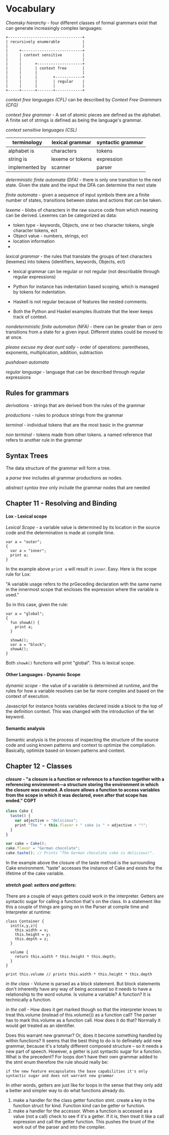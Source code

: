# Vocabulary

_Chomsky hierarchy_ - four different classes of formal grammars exist that can generate increasingly complex languages:

```
+---------------------------------+
| recursively enumerable          |
|                                 |
|     +---------------------------+
|     | context sensitive         |
|     |                           |
|     |      +--------------------+
|     |      | context free       |
|     |      |                    |
|     |      |       +------------+
|     |      |       | regular    |
|     |      |       |            |
+-----+------+-------+------------+
```

_context free languages (CFL)_ can be described by _Context Free Grammars (CFG)_

_context free grammar_ - A set of atomic pieces are defined as the alphabet. A finite set of strings is defined as being the language's grammar.

_context sensitive languages (CSL)_

| terminology    | lexical grammar  | syntactic grammar |
| -------------- | ---------------- | ----------------- |
| alphabet is    | characters       | tokens            |
| string is      | lexeme or tokens | expression        |
| implemented by | scanner          | parser            |

_deterministic finite automata (DFA)_ - there is only one transition to the next state. Given the state and the input the DFA can determine the next state

_finite automata_ - given a sequence of input symbols there are a finite number of states, transitions between states and actions that can be taken.

_lexeme_ - blobs of characters in the raw source code from which meaning can be derived. Lexemes can be categorized as data:

- token type - keywords, Objects, one or two character tokens, single character tokens, ect
- Object value - numbers, strings, ect
- location information
-

_lexical grammar_ - the rules that translate the groups of text characters (lexemes) into tokens (identifiers, keywords, Objects, ect)

- lexical grammar can be regular or not regular (not describable through regular expressions)

- Python for instance has indentation based scoping, which is managed by tokens for indentation.

- Haskell is not regular because of features like nested comments.

- Both the Python and Haskel examples illustrate that the lexer keeps track of context.

_nondeterministic finite automaton (NFA)_ - there can be greater than or zero transitions from a state for a given input. Different states could be moved to at once.

_please excuse my dear aunt sally_ - order of operations: parentheses, exponents, multiplication, addition, subtraction

_pushdown automata_

_regular language_ - language that can be described through regular expressions

## Rules for grammars

_derivations_ - strings that are derived from the rules of the grammar

_productions_ - rules to produce strings from the grammar

_terminal_ - individual tokens that are the most basic in the grammar

_non terminal_ - tokens made from other tokens. a named reference that refers to another rule in the grammar

## Syntax Trees

The data structure of the grammar will form a tree.

a _parse tree_ includes all grammar productions as nodes.

_abstract syntax tree_ only include the grammar nodes that are needed

## Chapter 11 - Resolving and Binding

#### Lox - Lexical scope

_Lexical Scope_ - a variable value is determined by its location in the source code and the determination is made at compile time.

```
var a = "outer";
{
  var a = "inner";
  print a;
}
```

In the example above `print a` will result in `inner`. Easy. Here is the scope rule for Lox:

"A variable usage refers to the prGeceding declaration with the same name in the innermost scope that encloses the expression where the variable is used."

So in this case, given the rule:

```
var a = "global";
{
  fun showA() {
    print a;
  }

  showA();
  var a = "block";
  showA();
}
```

Both `showA()` functions will print "global". This is lexical scope.

#### Other Languages - Dynamic Scope

_dynamic scope_ - the value of a variable is determined at runtime, and the rules for how a variable resolves can be far more complex and based on the context of execution.

Javascript for instance hoists variables declared inside a block to the top of the definition context. This was changed with the introduction of the let keyword.

#### Semantic analysis

Semantic analysis is the process of inspecting the structure of the source code and using known patterns and context to optimize the compilation. Basically, optimize based on known patterns and context.

## Chapter 12 - Classes

#### _closure_ - "a closure is a function or reference to a function together with a referencing environment—a structure storing the environment in which the closure was created. A closure allows a function to access variables from the scope in which it was declared, even after that scope has ended." CGPT

```javascript
class Cake {
  taste() {
    var adjective = "delicious";
    print "The " + this.flavor + " cake is " + adjective + "!";
  }
}

var cake = Cake();
cake.flavor = "German chocolate";
cake.taste(); // Prints "The German chocolate cake is delicious!".
```

In the example above the closure of the taste method is the surrounding Cake environment. "taste" accesses the instance of Cake and exists for the lifetime of the cake variable.

#### _stretch goal: setters and getters_:

There are a couple of ways getters could work in the interpreter. Getters are syntactic sugar for calling a function that's on the class. In a statement like this a couple of things are going on in the Parser at compile time and Interpreter at runtime:

```
class Container {
  init(x,y,z){
    this.width = x;
    this.height = y;
    this.depth = z;
  }

  volume {
    return this.width * this.height * this.depth;
  }
}

print this.volume // prints this.width * this.height * this.depth
```

_in the class_ - Volume is parsed as a block statement. But block statements don't inherently have any way of being accessed so it needs to have a relationship to the word volume. Is volume a variable? A function? It is technically a function.

_in the call_ - How does it get marked though so that the interpreter knows to treat this.volume (instead of this.volume()) as a function call? The parser has to mark this.volume as a function call. How does it do that? Normally it would get treated as an identifier.

Does this warrant new grammar? Or, does it become something handled by within functions? It seems that the best thing to do is to definately add new grammar, because it's a totally different composed structure – so it needs a new part of speech. However, a getter is just syntactic sugar for a function. What is the precedent? For loops don't have their own grammar added to the stmt enum therefore the rule should really be:

`if the new feature encapsulates the base capabilities it's only syntactic sugar and does not warrant new grammar`

In other words, getters are just like for loops in the sense that they only add a better and simpler way to do what functions already do.

1. make a handler for the class getter function stmt. create a key in the function struct for kind. Function kind can be getter or function.
2. make a handler for the accessor. When a function is accessed as a value (not a call) check to see if it's a getter. If it is, then treat it like a call expression and call the getter function. This pushes the brunt of the work out of the parser and into the compiler.
